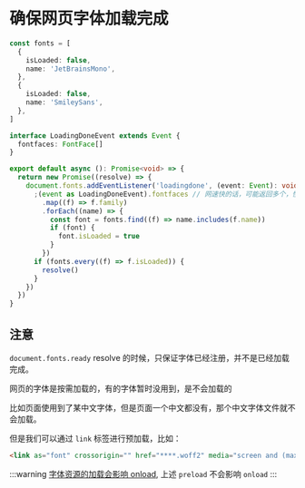 # 确保网页字体加载完成

```ts
const fonts = [
  {
    isLoaded: false,
    name: 'JetBrainsMono',
  },
  {
    isLoaded: false,
    name: 'SmileySans',
  },
]

interface LoadingDoneEvent extends Event {
  fontfaces: FontFace[]
}

export default async (): Promise<void> => {
  return new Promise((resolve) => {
    document.fonts.addEventListener('loadingdone', (event: Event): void => {
      ;(event as LoadingDoneEvent).fontfaces // 网速快的话，可能返回多个，慢的话有可能只返回一个
        .map((f) => f.family)
        .forEach((name) => {
          const font = fonts.find((f) => name.includes(f.name))
          if (font) {
            font.isLoaded = true
          }
        })
      if (fonts.every((f) => f.isLoaded)) {
        resolve()
      }
    })
  })
}
```

## 注意

`document.fonts.ready` resolve 的时候，只保证字体已经注册，并不是已经加载完成。

网页的字体是按需加载的，有的字体暂时没用到，是不会加载的

比如页面使用到了某中文字体，但是页面一个中文都没有，那个中文字体文件就不会加载。

但是我们可以通过 `link` 标签进行预加载，比如：

```html
<link as="font" crossorigin="" href="****.woff2" media="screen and (max-width: 480px)" rel="preload" type="font/woff2">
```

:::warning
[字体资源的加载会影响 onload](https://www.cnblogs.com/jingdongkeji/p/17296711.html), 上述 `preload` 不会影响 `onload`
:::
